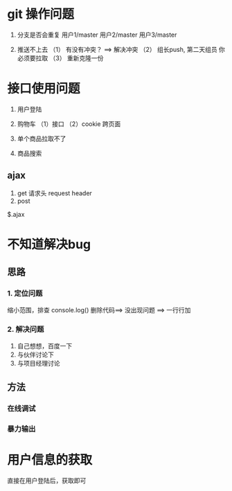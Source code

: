 
# git 操作问题

1. 分支是否会重复
	用户1/master
	用户2/master
	用户3/master

2. 推送不上去
	（1） 有没有冲突？  ==>  解决冲突
	（2） 组长push, 第二天组员 你必须要拉取
	（3） 重新克隆一份


# 接口使用问题
1. 用户登陆
2. 购物车
	（1）接口
	（2）cookie   跨页面 

3. 单个商品拉取不了
4. 商品搜索

## ajax
1. get
	请求头  request header
2. post


$.ajax

# 不知道解决bug


## 思路

### 1. 定位问题
缩小范围，排查
	console.log()
	删除代码==> 没出现问题 ==> 一行行加

### 2. 解决问题
1. 自己想想，百度一下
2. 与伙伴讨论下
3. 与项目经理讨论


## 方法

### 在线调试

### 暴力输出



# 用户信息的获取

直接在用户登陆后，获取即可

